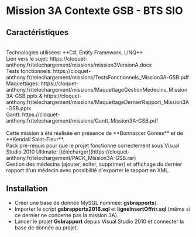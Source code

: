 # Mission 3A Contexte GSB - BTS SIO

## Caractéristiques

<br>
Technologies utilisées: **C#, Entity Framework, LINQ**
<br>
Lien vers le sujet: https://cloquet-anthony.fr/telechargement/missions/mission3VersionA.docx <br>
Tests fonctionnels: https://cloquet-anthony.fr/telechargement/missions/TestsFonctionnels_Mission3A-GSB.pdf <br>
Maquettages: https://cloquet-anthony.fr/telechargement/missions/MaquettageGestionMedecins_Mission3A-GSB.pptx & https://cloquet-anthony.fr/telechargement/missions/MaquettageDernierRapport_Mission3A-GSB.pptx
<br>
Gantt: https://cloquet-anthony.fr/telechargement/missions/Gantt_Mission3A-GSB.pdf
<br><br>
Cette mission a été réalisée en présence de **Bonnascer Gomes** et de **Kendall Saint-Fleur**.<br>
Pack pré-requis pour que le projet fonctionne correctement sous Visual Studio 2010 Ultimate: [télécharger](https://cloquet-anthony.fr/telechargement/PACK_Mission3A-GSB.rar)
<br>
Gestion des médecins (ajouter, éditer, supprimer) et affichage du dernier rapport d'un médecin avec possibilité d'exporter le rapport en XML.

## Installation

* Créer une base de donnée MySQL nommée: **gsbrapports**).
* Importer le script **gsbrapports2016.sql** et **ligneInsertOffrir.sql** (même si ce dernier ne concerne pas la mission 3A).
* Lancer le projet **Gsbrapport** depuis Visual Studio 2010 et connecter la base de donnée au projet.
